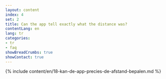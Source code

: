 ```yaml
---
layout: content
index: 4
set: 2
title: Can the app tell exactly what the distance was?
contentLang: en
lang: tr
categories:
- tr
- faq
showBreadCrumbs: true
showContact: true
---
```

{% include content/en/18-kan-de-app-precies-de-afstand-bepalen.md %}
